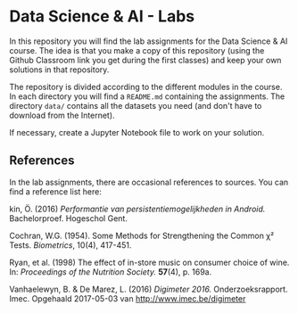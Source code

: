 # Data Science & AI - Labs

In this repository you will find the lab assignments for the Data Science & AI course. 
The idea is that you make a copy of this repository (using the Github Classroom link you get
during the first classes) and keep your own solutions in that repository.

The repository is divided according to the different modules in the course. In each directory
you will find a `README.md` containing the assignments. The directory `data/` contains all the
datasets you need (and don't have to download from the Internet).

If necessary, create a Jupyter Notebook file to work on your solution.

## References

In the lab assignments, there are occasional references to sources. You can find a reference list here:

kin, Ö. (2016) *Performantie van persistentiemogelijkheden in Android.* Bachelorproef. Hogeschol Gent.

Cochran, W.G. (1954). Some Methods for Strengthening the Common χ² Tests. *Biometrics*, 10(4), 417-451.

Ryan, et al. (1998) The effect of in-store music on consumer choice of wine. In: *Proceedings of the Nutrition Society.* **57**(4), p. 169a.

Vanhaelewyn, B. & De Marez, L. (2016) *Digimeter 2016.* Onderzoeksrapport. Imec. Opgehaald 2017-05-03 van <http://www.imec.be/digimeter>
